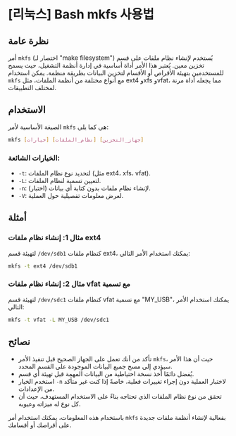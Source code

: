 # [리눅스] Bash mkfs 사용법

## نظرة عامة
أمر `mkfs` (اختصار لـ "make filesystem") يُستخدم لإنشاء نظام ملفات على قسم تخزين معين. يُعتبر هذا الأمر أداة أساسية في إدارة أنظمة التشغيل، حيث يسمح للمستخدمين بتهيئة الأقراص أو الأقسام لتخزين البيانات بطريقة منظمة. يمكن استخدام `mkfs` مع أنواع مختلفة من أنظمة الملفات، مثل ext4 وxfs وvfat، مما يجعله أداة مرنة لمختلف التطبيقات.

## الاستخدام
الصيغة الأساسية لأمر `mkfs` هي كما يلي:

```bash
mkfs [خيارات] [نظام_الملفات] [جهاز_التخزين]
```

### الخيارات الشائعة:
- `-t`: لتحديد نوع نظام الملفات (مثل ext4، xfs، vfat).
- `-L`: لتعيين تسمية لنظام الملفات.
- `-n`: لإنشاء نظام ملفات بدون كتابة أي بيانات (اختبار).
- `-V`: لعرض معلومات تفصيلية حول العملية.

## أمثلة
### مثال 1: إنشاء نظام ملفات ext4
لتهيئة قسم `/dev/sdb1` كنظام ملفات ext4، يمكنك استخدام الأمر التالي:

```bash
mkfs -t ext4 /dev/sdb1
```

### مثال 2: إنشاء نظام ملفات vfat مع تسمية
لتهيئة قسم `/dev/sdc1` كنظام ملفات vfat مع تسمية "MY_USB"، يمكنك استخدام الأمر التالي:

```bash
mkfs -t vfat -L MY_USB /dev/sdc1
```

## نصائح
- تأكد من أنك تعمل على الجهاز الصحيح قبل تنفيذ الأمر `mkfs`، حيث أن هذا الأمر سيؤدي إلى مسح جميع البيانات الموجودة على القسم المحدد.
- يُفضل دائمًا أخذ نسخة احتياطية من البيانات المهمة قبل تهيئة أي قسم.
- استخدم الخيار `-n` لاختبار العملية دون إجراء تغييرات فعلية، خاصةً إذا كنت غير متأكد من الإعدادات.
- تحقق من نوع نظام الملفات الذي تحتاجه بناءً على الاستخدام المستهدف، حيث أن كل نوع له ميزاته وعيوبه.

باستخدام هذه المعلومات، يمكنك استخدام أمر `mkfs` بفعالية لإنشاء أنظمة ملفات جديدة على أقراصك أو أقسامك.